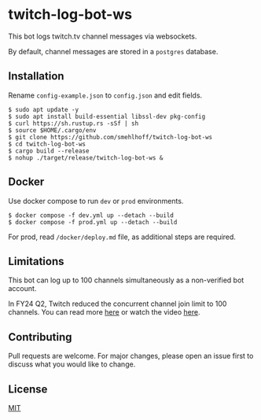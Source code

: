 # twitch-log-bot-ws

This bot logs twitch.tv channel messages via websockets.

By default, channel messages are stored in a `postgres` database.

## Installation

Rename `config-example.json` to `config.json` and edit fields.

    $ sudo apt update -y
    $ sudo apt install build-essential libssl-dev pkg-config
    $ curl https://sh.rustup.rs -sSf | sh
    $ source $HOME/.cargo/env
    $ git clone https://github.com/smehlhoff/twitch-log-bot-ws
    $ cd twitch-log-bot-ws
    $ cargo build --release
    $ nohup ./target/release/twitch-log-bot-ws &

## Docker

Use docker compose to run `dev` or `prod` environments.

    $ docker compose -f dev.yml up --detach --build
    $ docker compose -f prod.yml up --detach --build

For prod, read `/docker/deploy.md` file, as additional steps are required.

## Limitations

This bot can log up to 100 channels simultaneously as a non-verified bot account.

In FY24 Q2, Twitch reduced the concurrent channel join limit to 100 channels. You can read more [here](https://discuss.dev.twitch.com/t/giving-broadcasters-control-concurrent-join-limits-for-irc-and-eventsub/54997) or watch the video [here](https://www.twitch.tv/videos/1953435059?t=00h44m00s).

## Contributing

Pull requests are welcome. For major changes, please open an issue first to discuss what you would like to change.

## License

[MIT](https://github.com/smehlhoff/twitch-log-bot-ws/blob/master/LICENSE)
